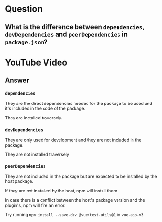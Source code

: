 # Question

## What is the difference between `dependencies`, `devDependencies` and `peerDependencies` in `package.json`?

# YouTube Video

## Answer

### `dependencies`

They are the direct dependencies needed for the package to be used and it's included in the code of the package.

They are installed traversely.

### `devDependencies`

They are only used for development and they are not included in the package.

They are not installed traversely

### `peerDependencies`

They are not included in the package but are expected to be installed by the host package.

If they are not installed by the host, npm will install them.

In case there is a conflict between the host's package version and the plugin's, npm will fire an error.

Try running `npm install --save-dev @vue/test-utils@1` in `vue-app-v3`
